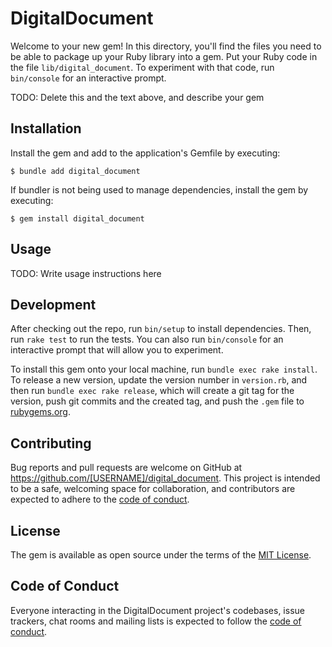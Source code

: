 # DigitalDocument

Welcome to your new gem! In this directory, you'll find the files you need to be able to package up your Ruby library into a gem. Put your Ruby code in the file `lib/digital_document`. To experiment with that code, run `bin/console` for an interactive prompt.

TODO: Delete this and the text above, and describe your gem

## Installation

Install the gem and add to the application's Gemfile by executing:

    $ bundle add digital_document

If bundler is not being used to manage dependencies, install the gem by executing:

    $ gem install digital_document

## Usage

TODO: Write usage instructions here

## Development

After checking out the repo, run `bin/setup` to install dependencies. Then, run `rake test` to run the tests. You can also run `bin/console` for an interactive prompt that will allow you to experiment.

To install this gem onto your local machine, run `bundle exec rake install`. To release a new version, update the version number in `version.rb`, and then run `bundle exec rake release`, which will create a git tag for the version, push git commits and the created tag, and push the `.gem` file to [rubygems.org](https://rubygems.org).

## Contributing

Bug reports and pull requests are welcome on GitHub at https://github.com/[USERNAME]/digital_document. This project is intended to be a safe, welcoming space for collaboration, and contributors are expected to adhere to the [code of conduct](https://github.com/[USERNAME]/digital_document/blob/main/CODE_OF_CONDUCT.md).

## License

The gem is available as open source under the terms of the [MIT License](https://opensource.org/licenses/MIT).

## Code of Conduct

Everyone interacting in the DigitalDocument project's codebases, issue trackers, chat rooms and mailing lists is expected to follow the [code of conduct](https://github.com/[USERNAME]/digital_document/blob/main/CODE_OF_CONDUCT.md).
